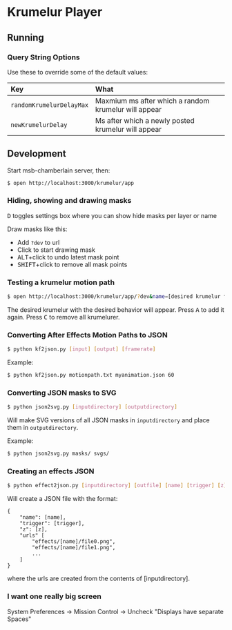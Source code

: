 # Krumelur Player

## Running

### Query String Options

Use these to override some of the default values:

| Key                      | What         
| :----------------------- | :--------------------------------------------------- |
| `randomKrumelurDelayMax` | Maxmium ms after which a random krumelur will appear |
| `newKrumelurDelay`       | Ms after which a newly posted krumelur will appear   |

## Development
Start msb-chamberlain server, then:
```sh
$ open http://localhost:3000/krumelur/app
```

### Hiding, showing and drawing masks

<kbd>D</kbd> toggles settings box where you can show hide masks per layer or name

Draw masks like this:

- Add `?dev` to url
- Click to start drawing mask
- <kbd>ALT</kbd>+click to undo latest mask point
- <kbd>SHIFT</kbd>+click to remove all mask points


### Testing a krumelur motion path
```sh
$ open http://localhost:3000/krumelur/app/?dev&name=[desired krumelur file name]&behavior=[desired behavior]
```
The desired krumelur with the desired behavior will appear. Press <kbd>A</kbd> to add it again. Press <kbd>C</kbd> to remove all krumelurer.

### Converting After Effects Motion Paths to JSON
```sh
$ python kf2json.py [input] [output] [framerate]
```
Example:
```sh
$ python kf2json.py motionpath.txt myanimation.json 60
```

### Converting JSON masks to SVG
```sh
$ python json2svg.py [inputdirectory] [outputdirectory]
```
Will make SVG versions of all JSON masks in `inputdirectory` and place them in `outputdirectory`.

Example:
```sh
$ python json2svg.py masks/ svgs/
```

### Creating an effects JSON
```sh
$ python effect2json.py [inputdirectory] [outfile] [name] [trigger] [z]
```
Will create a JSON file with the format:
```
{
    "name": [name],
    "trigger": [trigger],
    "z": [z],
    "urls" [
        "effects/[name]/file0.png",
        "effects/[name]/file1.png",
        ...
    ]
}
```
where the urls are created from the contents of [inputdirectory].

### I want one really big screen
System Preferences -> Mission Control -> Uncheck "Displays have separate Spaces"
